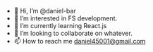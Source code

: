 - 👋 Hi, I’m @daniel-bar
- 👀 I’m interested in FS development.
- 🌱 I’m currently learning React.js
- 💞️ I’m looking to collaborate on whatever.
- 📫 How to reach me daniel45001@gmail.com

<!---
daniel-bar/daniel-bar is a ✨ special ✨ repository because its `README.md` (this file) appears on your GitHub profile.
You can click the Preview link to take a look at your changes.
--->
